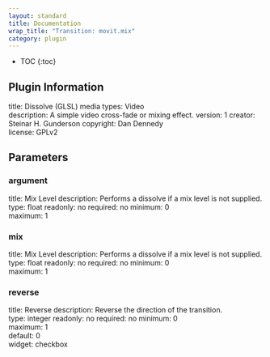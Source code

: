 ```yaml
---
layout: standard
title: Documentation
wrap_title: "Transition: movit.mix"
category: plugin
---
```

* TOC
{:toc}

## Plugin Information

title: Dissolve (GLSL)
media types:
Video  
description: A simple video cross-fade or mixing effect.
version: 1
creator: Steinar H. Gunderson
copyright: Dan Dennedy  
license: GPLv2  

## Parameters

### argument

title: Mix Level  description:
Performs a dissolve if a mix level is not supplied.  
type: float
readonly: no
required: no
minimum: 0  
maximum: 1  

### mix

title: Mix Level  description:
Performs a dissolve if a mix level is not supplied.  
type: float
readonly: no
required: no
minimum: 0  
maximum: 1  

### reverse

title: Reverse  description:
Reverse the direction of the transition.  
type: integer
readonly: no
required: no
minimum: 0  
maximum: 1  
default: 0  
widget: checkbox  

